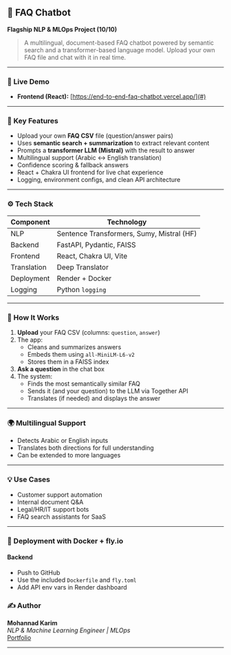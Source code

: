 ## 🤖 FAQ Chatbot  
**Flagship NLP & MLOps Project (10/10)**  
> A multilingual, document-based FAQ chatbot powered by semantic search and a transformer-based language model. Upload your own FAQ file and chat with it in real time.

---

### 🚀 Live Demo  
- **Frontend (React):** [https://end-to-end-faq-chatbot.vercel.app/](#)  

---

### 🧠 Key Features

- Upload your own **FAQ CSV** file (question/answer pairs)
- Uses **semantic search + summarization** to extract relevant content
- Prompts a **transformer LLM (Mistral)** with the result to answer
- Multilingual support (Arabic ↔ English translation)
- Confidence scoring & fallback answers
- React + Chakra UI frontend for live chat experience
- Logging, environment configs, and clean API architecture

---

### ⚙️ Tech Stack

| Component    | Technology                              |
|--------------|------------------------------------------|
| NLP          | Sentence Transformers, Sumy, Mistral (HF) |
| Backend      | FastAPI, Pydantic, FAISS                 |
| Frontend     | React, Chakra UI, Vite                   |
| Translation  | Deep Translator                          |
| Deployment   | Render + Docker                          |
| Logging      | Python `logging`                         |

---

### 🧪 How It Works

1. **Upload** your FAQ CSV (columns: `question`, `answer`)
2. The app:
   - Cleans and summarizes answers
   - Embeds them using `all-MiniLM-L6-v2`
   - Stores them in a FAISS index
3. **Ask a question** in the chat box
4. The system:
   - Finds the most semantically similar FAQ
   - Sends it (and your question) to the LLM via Together API
   - Translates (if needed) and displays the answer

---

### 🌍 Multilingual Support

- Detects Arabic or English inputs
- Translates both directions for full understanding
- Can be extended to more languages

---

### 💡 Use Cases

- Customer support automation  
- Internal document Q&A  
- Legal/HR/IT support bots  
- FAQ search assistants for SaaS

---

### 🐳 Deployment with Docker + fly.io

#### Backend
- Push to GitHub
- Use the included `Dockerfile` and `fly.toml`
- Add API env vars in Render dashboard


### ✍️ Author  
**Mohannad Karim**  
_NLP & Machine Learning Engineer | MLOps_  
[Portfolio](https://www.upwork.com/freelancers/~01683e506def8e06a2?mp_source=share) 

---
